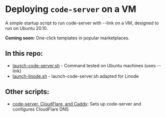 # Deploying `code-server` on a VM

A simple startup script to run code-server with --link on a VM, designed to run on Ubuntu 20.10.

**Coming soon:** One-click templates in popular marketplaces.

## In this repo:

- [launch-code-server.sh](./launch-code-server.sh) - Command tested on Ubuntu machines (uses --link)
- [launch-linode.sh](./launch-linode.sh) - launch-code-server.sh adapted for Linode

## Other scripts:

- [code-server, CloudFlare, and Caddy](https://github.com/alec-hs/coder-cloudflare-setup): Sets up code-server and configures CloudFlare DNS 
